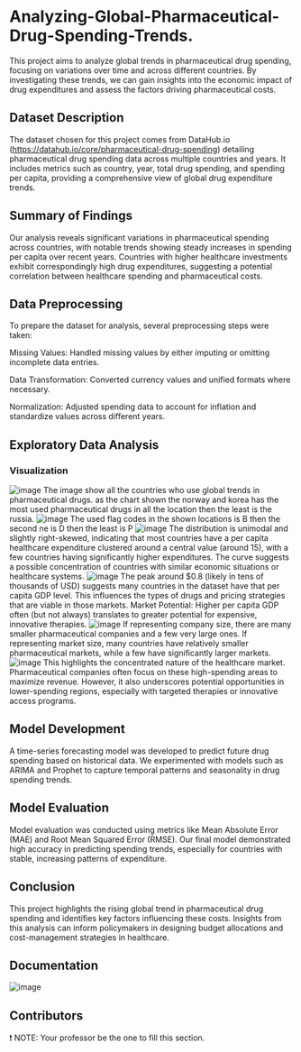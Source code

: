 # Analyzing-Global-Pharmaceutical-Drug-Spending-Trends.
This project aims to analyze global trends in pharmaceutical drug spending, focusing on variations over time and across different countries. By investigating these trends, we can gain insights into the economic impact of drug expenditures and assess the factors driving pharmaceutical costs.

## Dataset Description

The dataset chosen for this project comes from DataHub.io (https://datahub.io/core/pharmaceutical-drug-spending) detailing pharmaceutical drug spending data across multiple countries and years. It includes metrics such as country, year, total drug spending, and spending per capita, providing a comprehensive view of global drug expenditure trends.

## Summary of Findings

Our analysis reveals significant variations in pharmaceutical spending across countries, with notable trends showing steady increases in spending per capita over recent years. Countries with higher healthcare investments exhibit correspondingly high drug expenditures, suggesting a potential correlation between healthcare spending and pharmaceutical costs.

## Data Preprocessing

To prepare the dataset for analysis, several preprocessing steps were taken:

Missing Values: Handled missing values by either imputing or omitting incomplete data entries.

Data Transformation: Converted currency values and unified formats where necessary.

Normalization: Adjusted spending data to account for inflation and standardize values across different years.

## Exploratory Data Analysis

### Visualization
![image](https://github.com/user-attachments/assets/d574dd00-a1ff-40a3-86ad-378d6e5ac7f0)
  The image show all the countries who use global trends in pharmaceutical drugs. as the chart shown the norway and korea has the most used pharmaceutical drugs in all the location
  then the least is the russia.
![image](https://github.com/user-attachments/assets/b04c327d-c919-4a79-bfcc-dac2cc87e40a)
  The used flag codes in the shown locations is B then the second ne is D then the least is P
![image](https://github.com/user-attachments/assets/f76b12e6-90b0-4893-9cd9-05d69002f03d)
  The distribution is unimodal and slightly right-skewed, indicating that most countries have a per capita healthcare expenditure clustered around a central value (around 15), with a few countries having significantly higher expenditures.
  The curve suggests a possible concentration of countries with similar economic situations or healthcare systems.
![image](https://github.com/user-attachments/assets/db24bc25-ffe0-405a-95d3-24ea3566418f)
  The peak around $0.8 (likely in tens of thousands of USD) suggests many countries in the dataset have that per capita GDP level. This influences the types of drugs and pricing strategies that are viable in those markets.
  Market Potential: Higher per capita GDP often (but not always) translates to greater potential for expensive, innovative therapies.
![image](https://github.com/user-attachments/assets/74af22de-5adb-408e-a27d-c1b3dcb4887d)
  If representing company size, there are many smaller pharmaceutical companies and a few very large ones.
  If representing market size, many countries have relatively smaller pharmaceutical markets, while a few have significantly larger markets.
![image](https://github.com/user-attachments/assets/1bbc7ce4-5c6e-40c1-ac4e-89f8a43cf8ad)
   This highlights the concentrated nature of the healthcare market. Pharmaceutical companies often focus on these high-spending areas to maximize revenue. However, it also underscores potential opportunities in lower-spending regions, especially       with targeted therapies or innovative access programs.
   
## Model Development

A time-series forecasting model was developed to predict future drug spending based on historical data. We experimented with models such as ARIMA and Prophet to capture temporal patterns and seasonality in drug spending trends.
## Model Evaluation
Model evaluation was conducted using metrics like Mean Absolute Error (MAE) and Root Mean Squared Error (RMSE). Our final model demonstrated high accuracy in predicting spending trends, especially for countries with stable, increasing patterns of expenditure.
## Conclusion

This project highlights the rising global trend in pharmaceutical drug spending and identifies key factors influencing these costs. Insights from this analysis can inform policymakers in designing budget allocations and cost-management strategies in healthcare.
## Documentation
  ![image](https://github.com/user-attachments/assets/3cd627d9-89c5-41b1-9229-a898369b2bb7)

## Contributors

❗ NOTE: Your professor be the one to fill this section.
